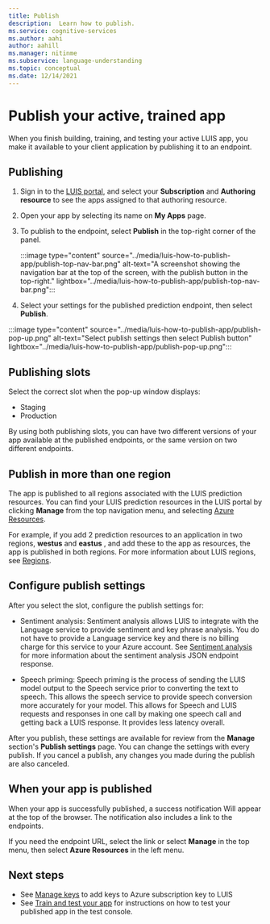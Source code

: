```yaml
---
title: Publish
description:  Learn how to publish.
ms.service: cognitive-services
ms.author: aahi
author: aahill
ms.manager: nitinme
ms.subservice: language-understanding
ms.topic: conceptual
ms.date: 12/14/2021
---
```


# Publish your active, trained app

When you finish building, training, and testing your active LUIS app, you make it available to your client application by publishing it to an endpoint.

## Publishing

1. Sign in to the [LUIS portal](https://www.luis.ai/), and select your  **Subscription**  and  **Authoring resource**  to see the apps assigned to that authoring resource.
2. Open your app by selecting its name on  **My Apps**  page.
3. To publish to the endpoint, select  **Publish**  in the top-right corner of the panel.

    :::image type="content" source="../media/luis-how-to-publish-app/publish-top-nav-bar.png" alt-text="A screenshot showing the navigation bar at the top of the screen, with the publish button in the top-right." lightbox="../media/luis-how-to-publish-app/publish-top-nav-bar.png":::

1. Select your settings for the published prediction endpoint, then select  **Publish**.

:::image type="content" source="../media/luis-how-to-publish-app/publish-pop-up.png" alt-text="Select publish settings then select Publish button" lightbox="../media/luis-how-to-publish-app/publish-pop-up.png":::

## Publishing slots 

Select the correct slot when the pop-up window displays:

* Staging
* Production

By using both publishing slots, you can have two different versions of your app available at the published endpoints, or the same version on two different endpoints.

## Publish in more than one region

The app is published to all regions associated with the LUIS prediction resources. You can find your LUIS prediction resources in the LUIS portal by clicking **Manage** from the top navigation menu, and selecting  [Azure Resources](../luis-how-to-azure-subscription.md#assign-luis-resources).

For example, if you add 2 prediction resources to an application in two regions, **westus**  and  **eastus** , and add these to the app as resources, the app is published in both regions. For more information about LUIS regions, see [Regions](../luis-reference-regions.md).

## Configure publish settings

After you select the slot, configure the publish settings for:

* Sentiment analysis: 
Sentiment analysis allows LUIS to integrate with the Language service to provide sentiment and key phrase analysis. You do not have to provide a Language service key and there is no billing charge for this service to your Azure account. See [Sentiment analysis](../luis-reference-prebuilt-sentiment.md) for more information about the sentiment analysis JSON endpoint response.

* Speech priming:
Speech priming is the process of sending the LUIS model output to the Speech service prior to converting the text to speech. This allows the speech service to provide speech conversion more accurately for your model. This allows for Speech and LUIS requests and responses in one call by making one speech call and getting back a LUIS response. It provides less latency overall.

After you publish, these settings are available for review from the  **Manage**  section's  **Publish settings**  page. You can change the settings with every publish. If you cancel a publish, any changes you made during the publish are also canceled.

## When your app is published

When your app is successfully published, a success notification Will appear at the top of the browser. The notification also includes a link to the endpoints.

If you need the endpoint URL, select the link or select  **Manage**  in the top menu, then select  **Azure Resources**  in the left menu.


## Next steps

- See [Manage keys](/azure/cognitive-services/luis/luis-how-to-azure-subscription) to add keys to Azure subscription key to LUIS
- See [Train and test your app](/azure/cognitive-services/luis/luis-interactive-test) for instructions on how to test your published app in the test console.
